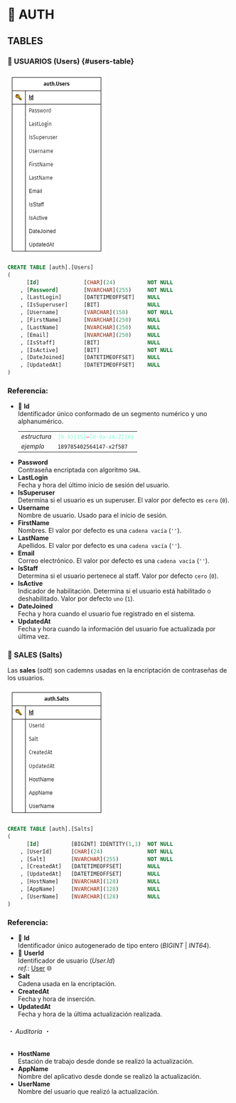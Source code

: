 # 💠 AUTH

## TABLES
<!-- <h3 id="users-table">🔸 USUARIOS (Users)</h3> -->
### 🔸 USUARIOS (Users) {#users-table}

![auth.Users](img/auth.Users.png)

```sql
CREATE TABLE [auth].[Users]
(
	  [Id]				[CHAR](24)			NOT NULL
	, [Password]		[NVARCHAR](255)		NOT NULL
	, [LastLogin]		[DATETIMEOFFSET]	NULL
	, [IsSuperuser]		[BIT]				NULL
	, [Username]		[VARCHAR](150)		NOT NULL
	, [FirstName]		[NVARCHAR](250)		NULL
	, [LastName]		[NVARCHAR](250)		NULL
	, [Email]			[NVARCHAR](250)		NULL
	, [IsStaff]			[BIT]				NULL
	, [IsActive]		[BIT]				NOT NULL
	, [DateJoined]		[DATETIMEOFFSET]	NULL
	, [UpdatedAt]		[DATETIMEOFFSET]	NULL
)
```
### Referencia:
+ 🔑 **Id**
    <br> Identificador único conformado de un segmento numérico y uno alphanumérico.
    <br>
    <table>
        <tr>
            <td style="font-style:italic">estructura</td>
            <td><code style="color:aquamarine">[0-9]{15}</code><code style="color:crimson">—</code><code style="color:aquamarine">[0-9a-zA-Z]{6}</code></td>
        </tr>
        <tr>
            <td style="font-style:italic">ejemplo</td>
            <td><code>189785402564147-x2f587</code></td>
        </tr>
    </table>
+ **Password**
    <br> Contraseña encriptada con algoritmo `SHA`.
+ **LastLogin**
    <br> Fecha y hora del último inicio de sesión del usuario.
+ **IsSuperuser**
    <br> Determina si el usuario es un superuser. El valor por defecto es `cero` (`0`).
+ **Username**
    <br> Nombre de usuario. Usado para el inicio de sesión.
+ **FirstName**
    <br> Nombres. El valor por defecto es una `cadena vacía` (`''`).
+ **LastName**
    <br> Apellidos. El valor por defecto es una `cadena vacía` (`''`).
+ **Email**
    <br> Correo electrónico. El valor por defecto es una `cadena vacía` (`''`).
+ **IsStaff**
    <br> Determina si el usuario pertenece al staff. Valor por defecto `cero` (`0`).
+ **IsActive**
    <br> Indicador de habilitación. Determina si el usuario está habilitado o deshabilitado. Valor por defecto `uno` (`1`).
+ **DateJoined**
    <br> Fecha y hora cuando el usuario fue registrado en el sistema.
+ **UpdatedAt**
    <br> Fecha y hora cuando la información del usuario fue actualizada por última vez.

### 🔸 SALES (Salts)
Las **sales** (*salt*) son cademns usadas en la encriptación de contraseñas de los usuarios.

![auth.Users](img/auth.Salts.png)

```sql
CREATE TABLE [auth].[Salts]
(
	  [Id]			[BIGINT] IDENTITY(1,1)	NOT NULL
	, [UserId]		[CHAR](24)				NOT NULL
	, [Salt]		[NVARCHAR](255)			NOT NULL
	, [CreatedAt]	[DATETIMEOFFSET]		NULL
	, [UpdatedAt]	[DATETIMEOFFSET]		NULL
	, [HostName]	[NVARCHAR](128)			NULL
	, [AppName]		[NVARCHAR](128)			NULL
	, [UserName]	[NVARCHAR](128)			NULL
)
```

### Referencia:
+ 🔑 **Id**
    <br> Identificador único autogenerado de tipo entero (_BIGINT_ | _INT64_).
    <br>
+ 🔗 **UserId**
    <br> Identificador de usuario (_User.Id_)
    <br> _ref._: [User](#users-table) 🌐
+ **Salt**
    <br> Cadena usada en la encriptación.
+ **CreatedAt**
    <br> Fecha y hora de inserción.
+ **UpdatedAt**
    <br> Fecha y hora de la última actualización realizada.

###### ・ Auditoría ・

+ **HostName**
    <br> Estación de trabajo desde donde se realizó la actualización.
+ **AppName**
    <br> Nombre del aplicativo desde donde se realizó la actualización.
+ **UserName**
    <br> Nombre del usuario que realizó la actualización.

